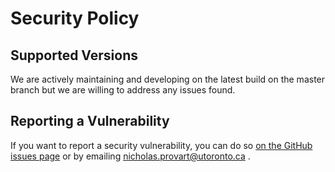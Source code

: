 # Security Policy

## Supported Versions

We are actively maintaining and developing on the latest build on the master branch but we are willing to address any issues found.

## Reporting a Vulnerability

If you want to report a security vulnerability, you can do so [on the GitHub issues page](https://github.com/BioAnalyticResource/eFP-Seq_Browser/issues/new/choose) or by emailing <nicholas.provart@utoronto.ca> .
